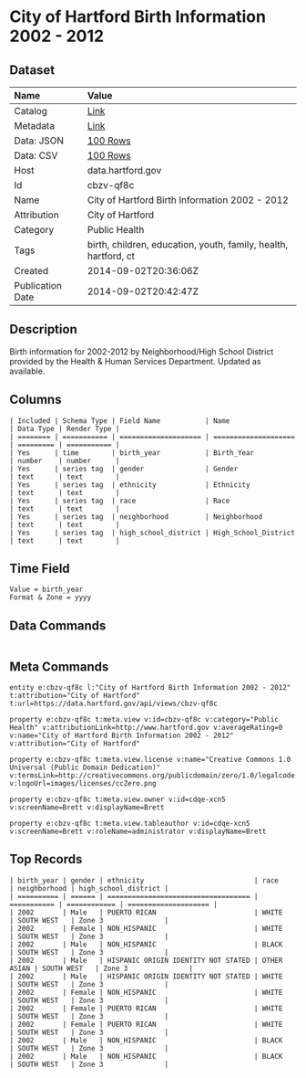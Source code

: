 # City of Hartford Birth Information 2002 - 2012

## Dataset

| Name | Value |
| :--- | :---- |
| Catalog | [Link](https://catalog.data.gov/dataset/city-of-hartford-birth-information-2002-2012) |
| Metadata | [Link](https://data.hartford.gov/api/views/cbzv-qf8c) |
| Data: JSON | [100 Rows](https://data.hartford.gov/api/views/cbzv-qf8c/rows.json?max_rows=100) |
| Data: CSV | [100 Rows](https://data.hartford.gov/api/views/cbzv-qf8c/rows.csv?max_rows=100) |
| Host | data.hartford.gov |
| Id | cbzv-qf8c |
| Name | City of Hartford Birth Information 2002 - 2012 |
| Attribution | City of Hartford |
| Category | Public Health |
| Tags | birth, children, education, youth, family, health, hartford, ct |
| Created | 2014-09-02T20:36:06Z |
| Publication Date | 2014-09-02T20:42:47Z |

## Description

Birth information for 2002-2012 by Neighborhood/High School District provided by the Health & Human Services Department. Updated as available.

## Columns

```ls
| Included | Schema Type | Field Name           | Name                 | Data Type | Render Type |
| ======== | =========== | ==================== | ==================== | ========= | =========== |
| Yes      | time        | birth_year           | Birth_Year           | number    | number      |
| Yes      | series tag  | gender               | Gender               | text      | text        |
| Yes      | series tag  | ethnicity            | Ethnicity            | text      | text        |
| Yes      | series tag  | race                 | Race                 | text      | text        |
| Yes      | series tag  | neighborhood         | Neighborhood         | text      | text        |
| Yes      | series tag  | high_school_district | High_School_District | text      | text        |
```

## Time Field

```ls
Value = birth_year
Format & Zone = yyyy
```

## Data Commands

```ls
```

## Meta Commands

```ls
entity e:cbzv-qf8c l:"City of Hartford Birth Information 2002 - 2012" t:attribution="City of Hartford" t:url=https://data.hartford.gov/api/views/cbzv-qf8c

property e:cbzv-qf8c t:meta.view v:id=cbzv-qf8c v:category="Public Health" v:attributionLink=http://www.hartford.gov v:averageRating=0 v:name="City of Hartford Birth Information 2002 - 2012" v:attribution="City of Hartford"

property e:cbzv-qf8c t:meta.view.license v:name="Creative Commons 1.0 Universal (Public Domain Dedication)" v:termsLink=http://creativecommons.org/publicdomain/zero/1.0/legalcode v:logoUrl=images/licenses/ccZero.png

property e:cbzv-qf8c t:meta.view.owner v:id=cdqe-xcn5 v:screenName=Brett v:displayName=Brett

property e:cbzv-qf8c t:meta.view.tableauthor v:id=cdqe-xcn5 v:screenName=Brett v:roleName=administrator v:displayName=Brett
```

## Top Records

```ls
| birth_year | gender | ethnicity                           | race        | neighborhood | high_school_district | 
| ========== | ====== | =================================== | =========== | ============ | ==================== | 
| 2002       | Male   | PUERTO RICAN                        | WHITE       | SOUTH WEST   | Zone 3               | 
| 2002       | Female | NON_HISPANIC                        | WHITE       | SOUTH WEST   | Zone 3               | 
| 2002       | Male   | NON_HISPANIC                        | BLACK       | SOUTH WEST   | Zone 3               | 
| 2002       | Male   | HISPANIC ORIGIN IDENTITY NOT STATED | OTHER ASIAN | SOUTH WEST   | Zone 3               | 
| 2002       | Male   | HISPANIC ORIGIN IDENTITY NOT STATED | WHITE       | SOUTH WEST   | Zone 3               | 
| 2002       | Female | NON_HISPANIC                        | WHITE       | SOUTH WEST   | Zone 3               | 
| 2002       | Female | PUERTO RICAN                        | WHITE       | SOUTH WEST   | Zone 3               | 
| 2002       | Female | PUERTO RICAN                        | WHITE       | SOUTH WEST   | Zone 3               | 
| 2002       | Male   | NON_HISPANIC                        | BLACK       | SOUTH WEST   | Zone 3               | 
| 2002       | Male   | NON_HISPANIC                        | BLACK       | SOUTH WEST   | Zone 3               | 
```